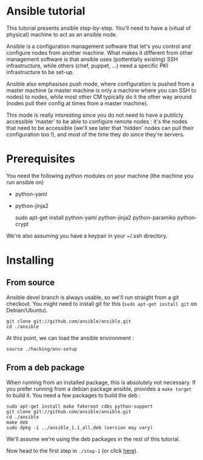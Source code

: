 Ansible tutorial
================

This tutorial presents ansible step-by-step. You'll need to have a (vitual of
physical) machine to act as an ansible node.

Ansible is a configuration management software that let's you control and
configure nodes from  another machine. What makes it different from other
management software is that ansible  uses (pottentially existing) SSH
infrastructure, while others (chef, puppet, ...) need a specific PKI
infrastructure  to be set-up.

Ansible also emphasises push mode, where configuration is pushed from a master
machine  (a master machine is only a machine where you can SSH to nodes) to
nodes, while most other CM typically do it the other way around (nodes pull
their config at times from a master machine).

This mode is really intsresting since you do not need to have a publicly
accessible  'master' to be able to configure remote nodes : it's the nodes
that need to be accessible (we'll see later that 'hidden' nodes can pull their
configuration too !), and most of the time they do since they're servers.

# Prerequisites

You need the following python modules on your machine (the machine you run ansible 
on) 
- python-yaml
- python-jinja2

    sudo apt-get install python-yaml python-jinja2 python-paramiko python-crypt

We're also assuming you have a keypair in your ~/.ssh directory.

# Installing

## From source

Ansible devel branch is always usable, so we'll run straight from a git checkout.
You might need to install git for this (`sudo apt-get install git` on Debian/Ubuntu).

    git clone git://github.com/ansible/ansible.git
    cd ./ansible

At this point, we can load the ansible environment :

    source ./hacking/env-setup

## From a deb package

When running from an installed package, this is absolutely not necessary. If
you prefer running from a debian package ansible, provides a `make target` to
build it. You need a few packages to build the deb :

    sudo apt-get install make fakeroot cdbs python-support
    git clone git://github.com/ansible/ansible.git
    cd ./ansible
    make deb
    sudo dpkg -i ../ansible_1.1_all.deb (version may vary)

We'll assume we're using the deb packages in the rest of this tutorial.

Now head to the first step in `./step-1` (or click
[here](https://github.com/leucos/ansible-tuto/tree/master/step-1)).

